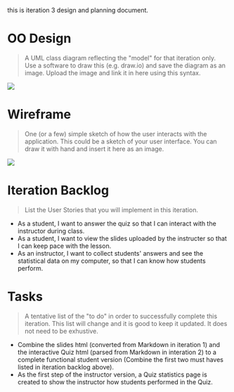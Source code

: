 this is iteration 3 design and planning document.

# OO Design
> A UML class diagram reflecting the "model" for that iteration only.
> Use a software to draw this (e.g. draw.io) and save the diagram as an image. 
> Upload the image and link it in here using this syntax.

![](https://github.com/jhu-oose/2020-spring-group-QuizHero/blob/master/docs/it2/it2_UML.jpg)

# Wireframe
> One (or a few) simple sketch of how the user interacts with the application. 
> This could be a sketch of your user interface. 
> You can draw it with hand and insert it here as an image.

![](https://github.com/jhu-oose/2020-spring-group-QuizHero/blob/master/docs/it2/it2_Wireframe.jpg)

# Iteration Backlog
> List the User Stories that you will implement in this iteration.

- As a student, I want to answer the quiz so that I can interact with the instructor during class.
- As a student, I want to view the slides uploaded by the instructer so that I can keep pace with the lesson.
- As an instructor, I want to collect students' answers and see the statistical data on my computer, so that I can know how students perform.

# Tasks
> A tentative list of the "to do" in order to successfully complete this iteration. 
> This list will change and it is good to keep it updated. 
> It does not need to be exhustive.

- Combine the slides html (converted from Markdown in iteration 1) and the interactive Quiz html (parsed from Markdown in interation 2) to a complete functional student version (Combine the first two must haves listed in iteration backlog above).
- As the first step of the instructor version, a Quiz statistics page is created to show the instructor how students performed in the Quiz.

<!---# Retrospective--->

<!---### What went well?--->

<!---### Challenges we met & Our solutions.--->
